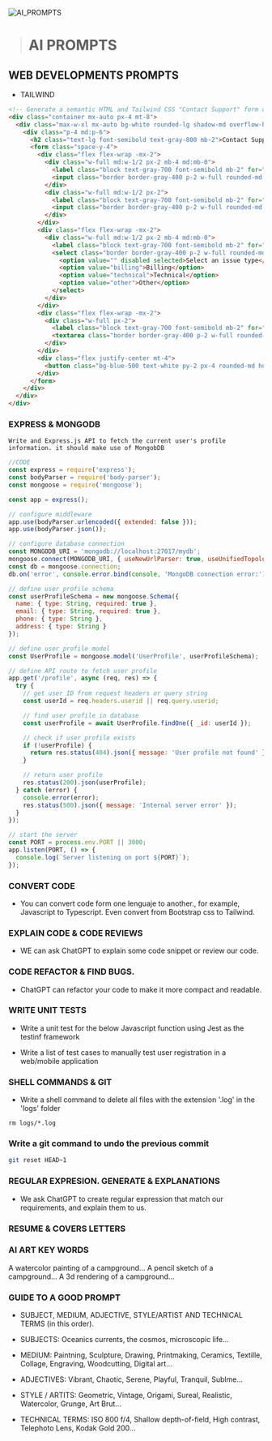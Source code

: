 
![AI_PROMPTS]()

> # AI PROMPTS

## WEB DEVELOPMENTS PROMPTS
- TAILWIND


```html
<!-- Generate a semantic HTML and Tailwind CSS "Contact Support" form consisting of the user's name, email, issue type and message. The form elements should be stacked vertically and placed inside a card. Make it responsive -->
<div class="container mx-auto px-4 mt-8">
  <div class="max-w-xl mx-auto bg-white rounded-lg shadow-md overflow-hidden">
    <div class="p-4 md:p-6">
      <h2 class="text-lg font-semibold text-gray-800 mb-2">Contact Support</h2>
      <form class="space-y-4">
        <div class="flex flex-wrap -mx-2">
          <div class="w-full md:w-1/2 px-2 mb-4 md:mb-0">
            <label class="block text-gray-700 font-semibold mb-2" for="name">Name</label>
            <input class="border border-gray-400 p-2 w-full rounded-md focus:outline-none focus:ring-2 focus:ring-blue-500" type="text" id="name" name="name" required>
          </div>
          <div class="w-full md:w-1/2 px-2">
            <label class="block text-gray-700 font-semibold mb-2" for="email">Email</label>
            <input class="border border-gray-400 p-2 w-full rounded-md focus:outline-none focus:ring-2 focus:ring-blue-500" type="email" id="email" name="email" required>
          </div>
        </div>
        <div class="flex flex-wrap -mx-2">
          <div class="w-full md:w-1/2 px-2 mb-4 md:mb-0">
            <label class="block text-gray-700 font-semibold mb-2" for="issue">Issue Type</label>
            <select class="border border-gray-400 p-2 w-full rounded-md focus:outline-none focus:ring-2 focus:ring-blue-500" id="issue" name="issue" required>
              <option value="" disabled selected>Select an issue type</option>
              <option value="billing">Billing</option>
              <option value="technical">Technical</option>
              <option value="other">Other</option>
            </select>
          </div>
        </div>
        <div class="flex flex-wrap -mx-2">
          <div class="w-full px-2">
            <label class="block text-gray-700 font-semibold mb-2" for="message">Message</label>
            <textarea class="border border-gray-400 p-2 w-full rounded-md focus:outline-none focus:ring-2 focus:ring-blue-500" id="message" name="message" rows="4" required></textarea>
          </div>
        </div>
        <div class="flex justify-center mt-4">
          <button class="bg-blue-500 text-white py-2 px-4 rounded-md hover:bg-blue-600 transition duration-300" type="submit">Submit</button>
        </div>
      </form>
    </div>
  </div>
</div>
```

### EXPRESS & MONGODB

```text
Write and Express.js API to fetch the current user's profile information. it should make use of MongobDB
```
```js
//CODE
const express = require('express');
const bodyParser = require('body-parser');
const mongoose = require('mongoose');

const app = express();

// configure middleware
app.use(bodyParser.urlencoded({ extended: false }));
app.use(bodyParser.json());

// configure database connection
const MONGODB_URI = 'mongodb://localhost:27017/mydb';
mongoose.connect(MONGODB_URI, { useNewUrlParser: true, useUnifiedTopology: true });
const db = mongoose.connection;
db.on('error', console.error.bind(console, 'MongoDB connection error:'));

// define user profile schema
const userProfileSchema = new mongoose.Schema({
  name: { type: String, required: true },
  email: { type: String, required: true },
  phone: { type: String },
  address: { type: String }
});

// define user profile model
const UserProfile = mongoose.model('UserProfile', userProfileSchema);

// define API route to fetch user profile
app.get('/profile', async (req, res) => {
  try {
    // get user ID from request headers or query string
    const userId = req.headers.userid || req.query.userid;

    // find user profile in database
    const userProfile = await UserProfile.findOne({ _id: userId });

    // check if user profile exists
    if (!userProfile) {
      return res.status(404).json({ message: 'User profile not found' });
    }

    // return user profile
    res.status(200).json(userProfile);
  } catch (error) {
    console.error(error);
    res.status(500).json({ message: 'Internal server error' });
  }
});

// start the server
const PORT = process.env.PORT || 3000;
app.listen(PORT, () => {
  console.log(`Server listening on port ${PORT}`);
});
```


### CONVERT CODE
- You can convert code form one lenguaje to another., for example, Javascript to Typescript. Even convert from Bootstrap css to Tailwind. 

### EXPLAIN CODE & CODE REVIEWS
- WE can ask ChatGPT to explain some code snippet or review our code. 

### CODE REFACTOR & FIND BUGS.
- ChatGPT can refactor your code to make it more compact and readable.

### WRITE UNIT TESTS
- Write a unit test for the below Javascript function using Jest as the testinf framework

- Write a list of test cases to manually test user registration in a web/mobile application

###  SHELL COMMANDS & GIT
 - Write a shell command to delete all files with the extension '.log' in the 'logs' folder
```
rm logs/*.log
```

### Write a git command to undo the previous commit
```bash
git reset HEAD~1
```


### REGULAR EXPRESION. GENERATE & EXPLANATIONS
- We ask ChatGPT to create regular expression that match our requirements, and explain them to us.

### RESUME & COVERS LETTERS

### AI ART KEY WORDS
A watercolor painting of a campground...
A pencil sketch of a campground...
A 3d rendering of a campground...

### GUIDE TO A GOOD PROMPT
- SUBJECT, MEDIUM, ADJECTIVE, STYLE/ARTIST AND TECHNICAL TERMS (in this order).

- SUBJECTS: Oceanics currents, the cosmos, microscopic life...
- MEDIUM: Paintning, Sculpture, Drawing, Printmaking, Ceramics, Textille, Collage, Engraving, Woodcutting, Digital art...
- ADJECTIVES: Vibrant, Chaotic, Serene, Playful, Tranquil, Sublme...
- STYLE / ARTITS: Geometric, Vintage, Origami, Sureal, Realistic, Watercolor, Grunge, Art Brut...
- TECHNICAL TERMS: ISO 800 f/4, Shallow depth-of-field, High contrast, Telephoto Lens, Kodak Gold 200...

